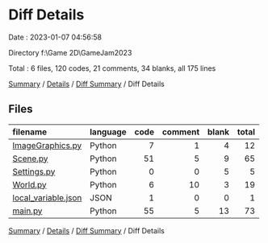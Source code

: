 # Diff Details

Date : 2023-01-07 04:56:58

Directory f:\\Game 2D\\GameJam2023

Total : 6 files,  120 codes, 21 comments, 34 blanks, all 175 lines

[Summary](results.md) / [Details](details.md) / [Diff Summary](diff.md) / Diff Details

## Files
| filename | language | code | comment | blank | total |
| :--- | :--- | ---: | ---: | ---: | ---: |
| [ImageGraphics.py](/ImageGraphics.py) | Python | 7 | 1 | 4 | 12 |
| [Scene.py](/Scene.py) | Python | 51 | 5 | 9 | 65 |
| [Settings.py](/Settings.py) | Python | 0 | 0 | 5 | 5 |
| [World.py](/World.py) | Python | 6 | 10 | 3 | 19 |
| [local_variable.json](/local_variable.json) | JSON | 1 | 0 | 0 | 1 |
| [main.py](/main.py) | Python | 55 | 5 | 13 | 73 |

[Summary](results.md) / [Details](details.md) / [Diff Summary](diff.md) / Diff Details